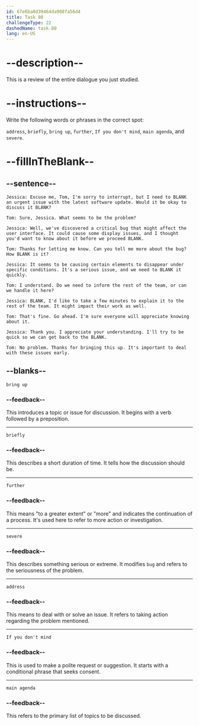 ```yaml
---
id: 67e6ba0d39464da908fa56d4
title: Task 80
challengeType: 22
dashedName: task-80
lang: en-US
---
```


<!-- REVIEW -->

# --description--

This is a review of the entire dialogue you just studied.

# --instructions--

Write the following words or phrases in the correct spot:

`address`, `briefly`, `bring up`, `further`, `If you don't mind`, `main agenda`, and `severe`.

# --fillInTheBlank--

## --sentence--

`Jessica: Excuse me, Tom, I'm sorry to interrupt, but I need to BLANK an urgent issue with the latest software update. Would it be okay to discuss it BLANK?`

`Tom: Sure, Jessica. What seems to be the problem?`

`Jessica: Well, we've discovered a critical bug that might affect the user interface. It could cause some display issues, and I thought you'd want to know about it before we proceed BLANK.`

`Tom: Thanks for letting me know. Can you tell me more about the bug? How BLANK is it?`

`Jessica: It seems to be causing certain elements to disappear under specific conditions. It's a serious issue, and we need to BLANK it quickly.`

`Tom: I understand. Do we need to inform the rest of the team, or can we handle it here?`

`Jessica: BLANK, I'd like to take a few minutes to explain it to the rest of the team. It might impact their work as well.`

`Tom: That's fine. Go ahead. I'm sure everyone will appreciate knowing about it.`

`Jessica: Thank you. I appreciate your understanding. I'll try to be quick so we can get back to the BLANK.`

`Tom: No problem. Thanks for bringing this up. It's important to deal with these issues early.`

## --blanks--

`bring up`

### --feedback--

This introduces a topic or issue for discussion. It begins with a verb followed by a preposition.

---

`briefly`

### --feedback--

This describes a short duration of time. It tells how the discussion should be.

---

`further`

### --feedback--

This means "to a greater extent" or "more" and indicates the continuation of a process. It's used here to refer to more action or investigation.

---

`severe`

### --feedback--

This describes something serious or extreme. It modifies `bug` and refers to the seriousness of the problem.

---

`address`

### --feedback--

This means to deal with or solve an issue. It refers to taking action regarding the problem mentioned.

---

`If you don't mind`

### --feedback--

This is used to make a polite request or suggestion. It starts with a conditional phrase that seeks consent.

---

`main agenda`

### --feedback--

This refers to the primary list of topics to be discussed.
